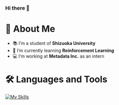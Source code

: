 ### Hi there 👋

# 👀 About Me
- 📚 I’m a student of **Shizuoka University**
- 🌱 I’m currently learning **Reinforcement Learning**
- 💻 I’m working at **Metadata Inc.** as an intern 

# 🛠 Languages and Tools
[![My Skills](https://skillicons.dev/icons?i=docker,react,javascript,py,tensorflow,pytorch,gitlab,github,html,css,ruby,rails,linux,kotlin)](https://skillicons.dev)

